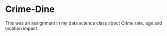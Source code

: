 # Crime-Dine
This was an assignment in my data science class about Crime rate, age and location impact.
